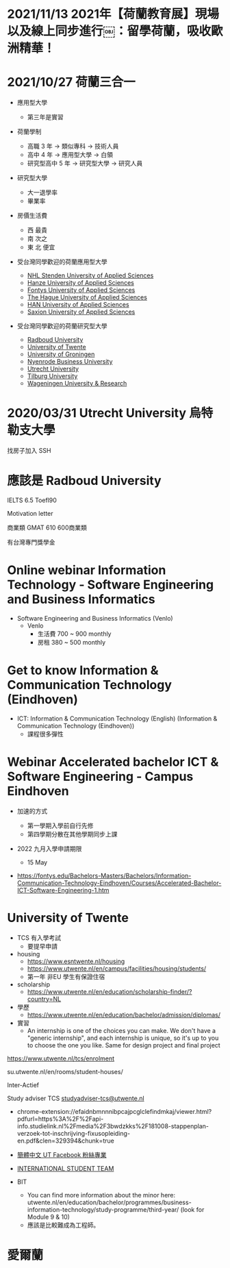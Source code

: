 # 2021/11/13 2021年【荷蘭教育展】現場以及線上同步進行￼：留學荷蘭，吸收歐洲精華！


# 2021/10/27 荷蘭三合一

- 應用型大學
    - 第三年是實習

- 荷蘭學制
    - 高職 3 年 -> 類似專科 -> 技術人員
    - 高中 4 年 -> 應用型大學 -> 白領
    - 研究型高中 5 年 -> 研究型大學 -> 研究人員

- 研究型大學
    - 大一退學率
    - 畢業率

- 房價生活費
    - 西 最貴
    - 南 次之
    - 東 北 便宜

- 受台灣同學歡迎的荷蘭應用型大學
    - [NHL Stenden University of Applied Sciences](https://www.facebook.com/Holland.Education.Association.Taiwan/posts/1312963572173347)
    - [Hanze University of Applied Sciences](https://www.facebook.com/Holland.Education.Association.Taiwan/posts/1305571912912513)
    - [Fontys University of Applied Sciences](https://www.facebook.com/Holland.Education.Association.Taiwan/posts/1183253851810987)
    - [The Hague University of Applied Sciences](https://www.facebook.com/641145509355160/posts/920753404727701)
    - [HAN University of Applied Sciences](https://www.facebook.com/Holland.Education.Association.Taiwan/posts/1181396801996692)
    - [Saxion University of Applied Sciences](https://www.facebook.com/Holland.Education.Association.Taiwan/posts/1180763205393385)
- 受台灣同學歡迎的荷蘭研究型大學
    - [Radboud University](https://www.facebook.com/Holland.Education.Association.Taiwan/posts/1319401658196205)
    - [University of Twente](https://www.facebook.com/Holland.Education.Association.Taiwan/posts/1295808973888807)
    - [University of Groningen](https://www.facebook.com/Holland.Education.Association.Taiwan/posts/1331032467033124)
    - [Nyenrode Business University](https://www.facebook.com/Holland.Education.Association.Taiwan/posts/1288271397975898)
    - [Utrecht University](https://www.facebook.com/641145509355160/posts/1804031699733196/)
    - [Tilburg University](https://www.facebook.com/Holland.Education.Association.Taiwan/posts/1604331529703215)
    - [Wageningen University & Research](https://www.facebook.com/Holland.Education.Association.Taiwan/posts/1616520851817616)



# 2020/03/31 Utrecht University 烏特勒支大學
找房子加入 SSH

# 應該是 Radboud University
IELTS 6.5   Toefl90

Motivation letter


商業類
GMAT 610 600商業類

有台灣專門獎學金

# Online webinar Information Technology - Software Engineering and Business Informatics
- Software Engineering and Business Informatics (Venlo)
    - Venlo
        - 生活費 700 ~ 900 monthly
        - 房租 380 ~ 500 monthly

# Get to know Information & Communication Technology (Eindhoven)
- ICT: Information & Communication Technology (English) (Information & Communication Technology (Eindhoven))
    - 課程很多彈性

# Webinar Accelerated bachelor ICT & Software Engineering - Campus Eindhoven
- 加速的方式
    - 第一學期入學前自行先修
    - 第四學期分散在其他學期同步上課

- 2022 九月入學申請期限
    - 15 May

- https://fontys.edu/Bachelors-Masters/Bachelors/Information-Communication-Technology-Eindhoven/Courses/Accelerated-Bachelor-ICT-Software-Engineering-1.htm

# University of Twente
- TCS 有入學考試
    - 要提早申請
- housing
    - https://www.esntwente.nl/housing
    - https://www.utwente.nl/en/campus/facilities/housing/students/
    - 第一年 非EU 學生有保證住宿
- scholarship
    - https://www.utwente.nl/en/education/scholarship-finder/?country=NL
- 學歷
    - https://www.utwente.nl/en/education/bachelor/admission/diplomas/
- 實習
    - An internship is one of the choices you can make. We don't have a "generic internship", and each internship is unique, so it's up to you to choose the one you like. Same for design project and final project

 https://www.utwente.nl/tcs/enrolment

su.utwente.nl/en/rooms/student-houses/

Inter-Actief


Study adviser TCS <studyadviser-tcs@utwente.nl>


- chrome-extension://efaidnbmnnnibpcajpcglclefindmkaj/viewer.html?pdfurl=https%3A%2F%2Fapi-info.studielink.nl%2Fmedia%2F3bwdzkks%2F181008-stappenplan-verzoek-tot-inschrijving-fixusopleiding-en.pdf&clen=329394&chunk=true


- [簡體中文 UT Facebook 粉絲專業](https://www.facebook.com/UT.China)
- [INTERNATIONAL STUDENT TEAM](https://www.utwente.nl/en/education/master/testimonials/)

- BIT
    - You can find more information about the minor here: utwente.nl/en/education/bachelor/programmes/business-information-technology/study-programme/third-year/ (look for Module 9 & 10)
    - 應該是比較難成為工程師。

# 愛爾蘭